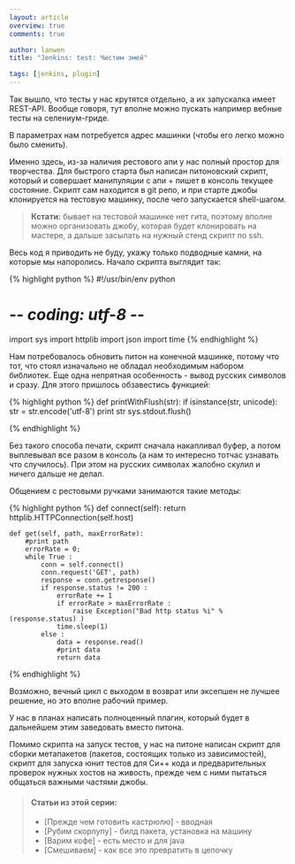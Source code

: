 ```yaml
---
layout: article
overview: true
comments: true

author: lanwen
title: "Jenkins: test: Чистим змей"

tags: [jenkins, plugin]
---
```


Так вышло, что тесты у нас крутятся отдельно, а их запускалка имеет REST-API. Вообще говоря,
тут вполне можно пускать например вебные тесты на селениум-гриде.

В параметрах нам потребуется адрес машинки (чтобы его легко можно было сменить).

Именно здесь, из-за наличия рестового апи у нас полный простор для творчества. Для быстрого
старта был написан питоновский скрипт, который и совершает манипуляции с апи + пишет в консоль текущее состояние.
Скрипт сам находится в git репо, и при старте джобы клонируется на тестовую машинку, после чего запускается shell-шагом.

> **Кстати:** бывает на тестовой машинке нет гита, поэтому вполне можно организовать джобу, которая будет клонировать на мастере,
а дальше засылать на нужный стенд скрипт по ssh.

Весь код я приводить не буду, укажу только подводные камни, на которые мы напоролись.
Начало скрипта выглядит так:

{% highlight python %}
#!/usr/bin/env python
# -*- coding: utf-8 -*-

import sys
import httplib
import json
import time
{% endhighlight %}

Нам потребовалось обновить питон на конечной машинке, потому что тот, что стоял изначально не
обладал необходимым набором библиотек. Еще одна непрятная особенность - вывод русских
символов и сразу. Для этого пришлось обзавестись функцией:

{% highlight python %}
def printWithFlush(str):
    if isinstance(str, unicode):
        str = str.encode('utf-8')
    print str
    sys.stdout.flush()
    
{% endhighlight %}

Без такого способа печати, скрипт сначала накапливал буфер, а потом выплевывал все разом в
консоль (а нам то интересно тотчас узнавать что случилось). При этом на русских символах жалобно скулил и ничего дальше не делал.

Общением с рестовыми ручками занимаются такие методы:

{% highlight python %}
  def connect(self):
        return httplib.HTTPConnection(self.host)

    def get(self, path, maxErrorRate):
        #print path
        errorRate = 0;
        while True :
            conn = self.connect()
            conn.request('GET', path)
            response = conn.getresponse()
            if response.status != 200 :
                errorRate += 1
                if errorRate > maxErrorRate :
                    raise Exception("Bad http status %i" % (response.status) )
                time.sleep(1)
            else :
                data = response.read()
                #print data
                return data
{% endhighlight %}

Возможно, вечный цикл с выходом в возврат или эксепшен не лучшее решение, но это вполне рабочий пример.

У нас в планах написать полноценный плагин, который будет в дальнейшем этим заведовать вместо питона.

Помимо скрипта на запуск тестов, у нас на питоне написан скрипт для сборки метапакетов (пакетов, состоящих только из зависимостей),
скрипт для запуска юнит тестов для Си++ кода и предварительных проверок нужных хостов на живость, прежде чем с ними пытаться общаться
важными частями джобы.

> #### Статьи из этой серии:
>* [Прежде чем готовить кастрюлю] - вводная
>* [Рубим скорлупу] - билд пакета, установка на машину
>* [Варим кофе] - есть место и для java
>* [Смешиваем] - как все это превратить в цепочку